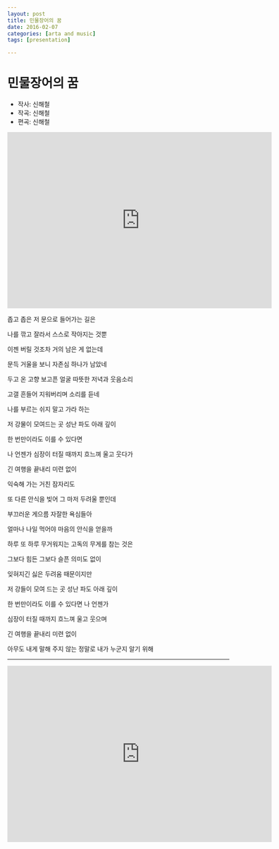 ```yaml
---
layout: post
title: 민물장어의 꿈 
date: 2016-02-07
categories: [arta and music]
tags: [presentation]

---
```



# 민물장어의 꿈

* 작사: 신해철 
* 작곡: 신해철 
* 편곡: 신해철 

<iframe width="600" height="400" src="https://www.youtube.com/embed/JemnKSHwCzU" frameborder="0" allowfullscreen></iframe>



좁고 좁은 저 문으로 들어가는 길은  

나를 깎고 잘라서 스스로 작아지는 것뿐  

이젠 버릴 것조차 거의 남은 게 없는데

문득 거울을 보니 자존심 하나가 남았네

두고 온 고향 보고픈 얼굴 따뜻한 저녁과 웃음소리

고갤 흔들어 지워버리며 소리를 듣네

나를 부르는 쉬지 말고 가라 하는

저 강물이 모여드는 곳 성난 파도 아래 깊이

한 번만이라도 이를 수 있다면

나 언젠가 심장이 터질 때까지 흐느껴 울고 웃다가

긴 여행을 끝내리 미련 없이


익숙해 가는 거친 잠자리도

또 다른 안식을 빚어 그 마저 두려울 뿐인데

부끄러운 게으름 자잘한 욕심들아

얼마나 나일 먹어야 마음의 안식을 얻을까


하루 또 하루 무거워지는 고독의 무게를 참는 것은

그보다 힘든 그보다 슬픈 의미도 없이

잊혀지긴 싫은 두려움 때문이지만

저 강들이 모여 드는 곳 성난 파도 아래 깊이

한 번만이라도 이를 수 있다면 나 언젠가

심장이 터질 때까지 흐느껴 울고 웃으며

긴 여행을 끝내리 미련 없이

아무도 내게 말해 주지 않는 정말로 내가 누군지 알기 위해

---

<iframe width="600" height="400" src="https://www.youtube.com/embed/zzPP-FDPuk4" frameborder="0" allowfullscreen></iframe>

